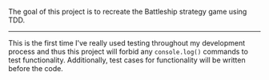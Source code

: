 The goal of this project is to recreate the Battleship strategy game using TDD.

---

This is the first time I've really used testing throughout my development process and thus this project will forbid any `console.log()` commands to test functionality. Additionally, test cases for functionality will be written before the code.
